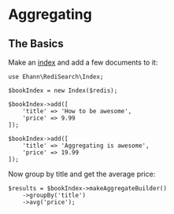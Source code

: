 # Aggregating

## The Basics

Make an [index](indexing.md) and add a few documents to it: 

```php-inline
use Ehann\RediSearch\Index;

$bookIndex = new Index($redis);

$bookIndex->add([
    'title' => 'How to be awesome',
    'price' => 9.99
]);

$bookIndex->add([
    'title' => 'Aggregating is awesome',
    'price' => 19.99
]);
```

Now group by title and get the average price:

```php-inline
$results = $bookIndex->makeAggregateBuilder()
    ->groupBy('title')
    ->avg('price');
```
